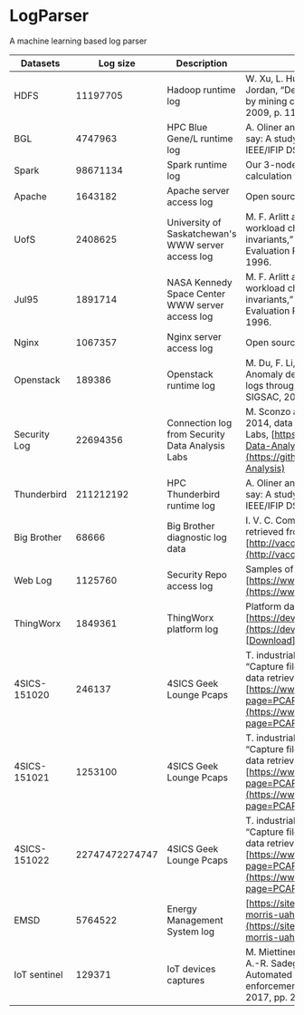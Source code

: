 # LogParser
A machine learning based log parser

| Datasets | Log size | Description | Source |
| --- | --- | --- | --- |
| HDFS | 11197705 | Hadoop runtime log | W. Xu, L. Huang, A. Fox, D. Patterson, and M. I. Jordan, “Detecting large-scale system problems by mining console logs,” in Proc. of ACM SOSP, 2009, p. 117–132. |
| BGL | 4747963 | HPC Blue Gene/L runtime log | A. Oliner and J. Stearley, “What supercomputers say: A study of five system logs,” in Proc. of IEEE/IFIP DSN, 2007, pp. 575–584. |
| Spark | 98671134 | Spark runtime log | Our 3-node cluster server that hosts our lab’s calculation tasks |
| Apache | 1643182 | Apache server access log | Open source Apache server access log set |
| UofS | 2408625 | University of Saskatchewan's WWW server access log | M. F. Arlitt and C. L. Williamson, “Web server workload characterization: The search for invariants,” ACM SIGMETRICS Perform. Evaluation Rev., vol. 24, no. 1, pp. 126–137, 1996. |
| Jul95 | 1891714 | NASA Kennedy Space Center WWW server access log | M. F. Arlitt and C. L. Williamson, “Web server workload characterization: The search for invariants,” ACM SIGMETRICS Perform. Evaluation Rev., vol. 24, no. 1, pp. 126–137, 1996. |
| Nginx | 1067357 | Nginx server access log | Open source Nginx server access log set |
| Openstack | 189386 | Openstack runtime log | M. Du, F. Li, G. Zheng, and V. Srikumar, “Deeplog: Anomaly detection and diagnosis from system logs through deep learning,” in Proc. of ACM SIGSAC, 2017, pp. 1285–1298. |
| Security Log | 22694356 | Connection log from Security Data Analysis Labs | M. Sconzo and D. Dorsey, “Connection log,” 2014, data retrieved from Security Data Analysis Labs, [https://github.com/sooshie/Security-Data-Analysis](https://github.com/sooshie/Security-Data-Analysis) |
| Thunderbird | 211212192 | HPC Thunderbird runtime log | A. Oliner and J. Stearley, “What supercomputers say: A study of five system logs,” in Proc. of IEEE/IFIP DSN, 2007, pp. 575–584. |
| Big Brother | 68666 | Big Brother diagnostic log data | I. V. C. Committee, “Big brother data,” 2013, data retrieved from VAST Challenge 2013, [http://vacommunity.org/VAST+Challenge+2013](http://vacommunity.org/VAST+Challenge+2013) |
| Web Log | 1125760 | Security Repo access log | Samples of security related data,  [https://www.secrepo.com/](https://www.secrepo.com/) |
| ThingWorx | 1849361 | ThingWorx platform log | Platform data collected from [https://developer.thingworx.com/en/platform](https://developer.thingworx.com/en/platform), \[[Download](https://github.com/jas0n-bot/LogParser/raw/master/datasets/thingWorx-app.tar.gz)\] |
| 4SICS-151020 | 246137 | 4SICS Geek Lounge Pcaps | T. industrial cyber security conference 4SICS, “Capture files from 4sics geek lounge,” 2015, data retrieved from 4SICS 2015, [https://www.netresec.com/index.ashx?page=PCAP4SICS](https://www.netresec.com/index.ashx?page=PCAP4SICS) |
| 4SICS-151021 | 1253100| 4SICS Geek Lounge Pcaps | T. industrial cyber security conference 4SICS, “Capture files from 4sics geek lounge,” 2015, data retrieved from 4SICS 2015, [https://www.netresec.com/index.ashx?page=PCAP4SICS](https://www.netresec.com/index.ashx?page=PCAP4SICS) |
| 4SICS-151022 | 22747472274747| 4SICS Geek Lounge Pcaps | T. industrial cyber security conference 4SICS, “Capture files from 4sics geek lounge,” 2015, data retrieved from 4SICS 2015, [https://www.netresec.com/index.ashx?page=PCAP4SICS](https://www.netresec.com/index.ashx?page=PCAP4SICS) |
| EMSD | 5764522 | Energy Management System log | [https://sites.google.com/a/uah.edu/tommy-morris-uah/ics-data-sets](https://sites.google.com/a/uah.edu/tommy-morris-uah/ics-data-sets) |
| IoT sentinel | 129371 | IoT devices captures | M. Miettinen, S. Marchal, I. Hafeez, N. Asokan, A.-R. Sadeghi, and S. Tarkoma, “Iot sentinel: Automated device-type identification for security enforcement in iot,” in Proc. of IEEE ICDCS, 2017, pp. 2177–2184. |































